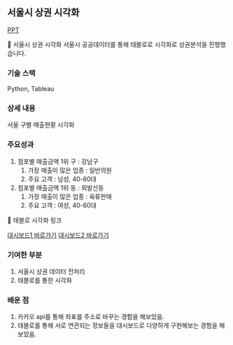 ## 서울시 상권 시각화

[PPT](https://drive.google.com/file/d/1GbSAfsRuWxaOA3WJwlULJGLOAwUuPRQg/view?usp=sharing)

<aside>
🚌 서울시 상권 시각화
서울시 공공데이터를 통해 태블로로 시각화로 상권분석을 진행했습니다.

</aside>

### 기술 스택

Python, Tableau

### 상세 내용

서울 구별 매출현황 시각화

### 주요성과

1. 점포별 매출금액 1위 구 : 강남구 
    1. 가장 매출이 많은 업종 : 일반의원
    2. 주요 고객 : 남성, 40-60대
2. 점포별 매출금액 1위 동 : 외발산동
    1. 가장 매출이 많은 업종 : 육류판매
    2. 주요 고객 : 여성, 40-60대

🔻 태블로 시각화 링크 

[대시보드1 바로가기](https://public.tableau.com/app/profile/.13208461/viz/shared/ZJ2H4Z638)
[대시보드2 바로가기](https://public.tableau.com/app/profile/.13208461/viz/__16716196925680/sheet8)

### 기여한 부분

1. 서울시 상권 데이터 전처리 
2. 태블로를 통한 시각화

### 배운 점

1. 카카오 api를 통해 좌표를 주소로 바꾸는 경험을 해보았음.
2. 태블로를 통해 서로 연관되는 정보들을 대시보드로 다양하게 구현해보는 경험을 해보았음.


